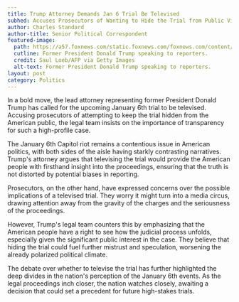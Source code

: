 ```yaml
---
title: Trump Attorney Demands Jan 6 Trial Be Televised
subhed: Accuses Prosecutors of Wanting to Hide the Trial from Public View
author: Charles Standard
author-title: Senior Political Correspondent
featured-image: 
  path: https://a57.foxnews.com/static.foxnews.com/foxnews.com/content/uploads/2022/12/640/320/TRUMP-2.jpg?ve=1&tl=1
  cutline: Former President Donald Trump speaking to reporters.
  credit: Saul Loeb/AFP via Getty Images
  alt-text: Former President Donald Trump speaking to reporters.
layout: post
category: Politics
---
```


In a bold move, the lead attorney representing former President Donald Trump has called for the upcoming January 6th trial to be televised. Accusing prosecutors of attempting to keep the trial hidden from the American public, the legal team insists on the importance of transparency for such a high-profile case.

The January 6th Capitol riot remains a contentious issue in American politics, with both sides of the aisle having starkly contrasting narratives. Trump's attorney argues that televising the trial would provide the American people with firsthand insight into the proceedings, ensuring that the truth is not distorted by potential biases in reporting.

Prosecutors, on the other hand, have expressed concerns over the possible implications of a televised trial. They worry it might turn into a media circus, drawing attention away from the gravity of the charges and the seriousness of the proceedings.

However, Trump's legal team counters this by emphasizing that the American people have a right to see how the judicial process unfolds, especially given the significant public interest in the case. They believe that hiding the trial could fuel further mistrust and speculation, worsening the already polarized political climate.

The debate over whether to televise the trial has further highlighted the deep divides in the nation's perception of the January 6th events. As the legal proceedings inch closer, the nation watches closely, awaiting a decision that could set a precedent for future high-stakes trials.

